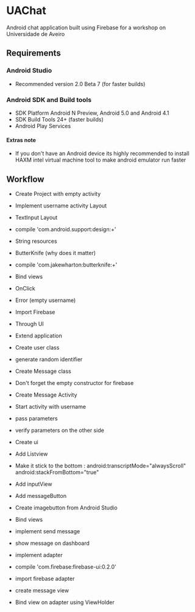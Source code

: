 # UAChat

Android chat application built using Firebase for a workshop on Universidade de Aveiro

## Requirements
### Android Studio
 - Recommended version 2.0 Beta 7 (for faster builds)

### Android SDK and Build tools
 - SDK Platform Android N Preview, Android 5.0 and Android 4.1
 - SDK Build Tools 24+ (faster builds)
 - Android Play Services
 
#### Extras note
 - If you don't have an Android device its highly recommended to install 
 HAXM intel virtual machine tool to make android emulator run faster


## Workflow

 - Create Project with empty activity
 
 - Implement username activity Layout
 
 - TextInput Layout 
  - compile 'com.android.support:design:+'
 
 - String resources
 
 - ButterKnife (why does it matter)
  - compile 'com.jakewharton:butterknife:+'
 
 - Bind views
  - OnClick
  - Error (empty username)
 
 - Import Firebase
  - Through UI
  - Extend application
 
 - Create user class
  - generate random identifier
 
 - Create Message class
  - Don't forget the empty constructor for firebase 
 
 - Create Message Activity
 
 - Start activity with username
  - pass parameters
  - verify parameters on the other side
 
 - Create ui 
  - Add Listview
  - Make it stick to the bottom :
  android:transcriptMode="alwaysScroll"
  android:stackFromBottom="true"
  - Add inputView
  - Add messageButton
  - Create imagebutton from Android Studio
  - Bind views
 
 - implement send message
 
 - show message on dashboard
 
 - implement adapter
  - compile 'com.firebase:firebase-ui:0.2.0'
  - import firebase adapter
  - create message view 
  - Bind view on adapter using ViewHolder
